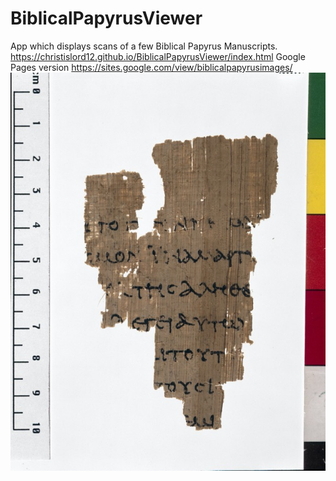 # BiblicalPapyrusViewer
App which displays scans of a few Biblical Papyrus Manuscripts. https://christislord12.github.io/BiblicalPapyrusViewer/index.html
Google Pages version https://sites.google.com/view/biblicalpapyrusimages/
![Alt text](p52/outfile-2_1.jpg?raw=true "Demo")
